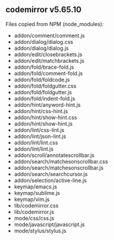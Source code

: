 ## codemirror v5.65.10

Files copied from NPM (node_modules):
* addon/comment/comment.js
* addon/dialog/dialog.css
* addon/dialog/dialog.js
* addon/edit/closebrackets.js
* addon/edit/matchbrackets.js
* addon/fold/brace-fold.js
* addon/fold/comment-fold.js
* addon/fold/foldcode.js
* addon/fold/foldgutter.css
* addon/fold/foldgutter.js
* addon/fold/indent-fold.js
* addon/hint/anyword-hint.js
* addon/hint/css-hint.js
* addon/hint/show-hint.css
* addon/hint/show-hint.js
* addon/lint/css-lint.js
* addon/lint/json-lint.js
* addon/lint/lint.css
* addon/lint/lint.js
* addon/scroll/annotatescrollbar.js
* addon/search/matchesonscrollbar.css
* addon/search/matchesonscrollbar.js
* addon/search/searchcursor.js
* addon/selection/active-line.js
* keymap/emacs.js
* keymap/sublime.js
* keymap/vim.js
* lib/codemirror.css
* lib/codemirror.js
* mode/css/css.js
* mode/javascript/javascript.js
* mode/stylus/stylus.js

